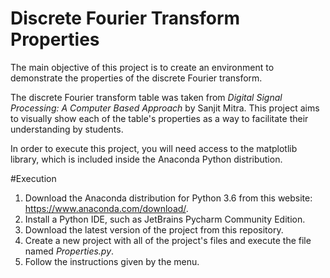 # Discrete Fourier Transform Properties

The main objective of this project is to create an environment
to demonstrate the properties of the discrete Fourier transform.

The discrete Fourier transform table was taken from _Digital 
Signal Processing: A Computer Based Approach_ by Sanjit Mitra.
This project aims to visually show each of the table's 
properties as a way to facilitate their understanding by 
students.


In order to execute this project, you will need access to the
matplotlib library, which is included inside the Anaconda 
Python distribution.

#Execution
1. Download the Anaconda distribution for Python 3.6 from
this website: https://www.anaconda.com/download/.
2. Install a Python IDE, such as JetBrains Pycharm Community
Edition.
3. Download the latest version of the project from this 
repository.
4. Create a new project with all of the project's files 
and execute the file named _Properties.py_.
5. Follow the instructions given by the menu.

 